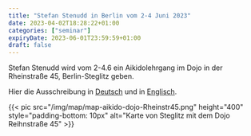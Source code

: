 ```yaml
---
title: "Stefan Stenudd in Berlin vom 2-4 Juni 2023"
date: 2023-04-02T18:28:22+01:00
categories: ["seminar"]
expiryDate: 2023-06-01T23:59:59+01:00
draft: false
---
```


Stefan Stenudd wird vom 2-4.6 ein Aikidolehrgang im Dojo in der Rheinstraße 45, Berlin-Steglitz geben.

Hier die Ausschreibung in [Deutsch](https://flux-aikido.com/pdf/2023_StefanStenuddBerlin_de.pdf)
und in [Englisch](https://flux-aikido.com/pdf/2023_StefanStenuddBerlin_en.pdf).

{{< pic src="/img/map/map-aikido-dojo-Rheinstr45.png" height="400" style="padding-bottom: 10px" alt="Karte von Steglitz mit dem Dojo Reihnstraße 45" >}}